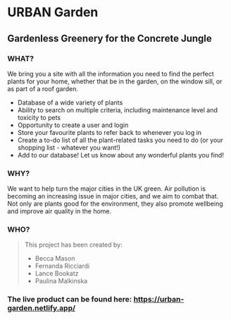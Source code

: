# URBAN Garden
## Gardenless Greenery for the Concrete Jungle 

### WHAT? 
We bring you a site with all the information you need to find the perfect plants for your home, whether that be in the garden, on the window sill, or as part of a roof garden.  
- Database of a wide variety of plants 
- Ability to search on multiple criteria, including maintenance level and toxicity to pets
- Opportunity to create a user and login 
- Store your favourite plants to refer back to whenever you log in
- Create a to-do list of all the plant-related tasks you need to do (or your shopping list - whatever you want!)
- Add to our database! Let us know about any wonderful plants you find!

### WHY? 
We want to help turn the major cities in the UK green.  Air pollution is becoming an increasing issue in major cities, and we aim to combat that.  Not only are plants good for the environment, they also promote wellbeing and improve air quality in the home.  

### WHO? 
> This project has been created by:
> - Becca Mason 
> - Fernanda Ricciardi
> - Lance Bookatz
> - Paulina Malkinska

### The live product can be found here: https://urban-garden.netlify.app/
